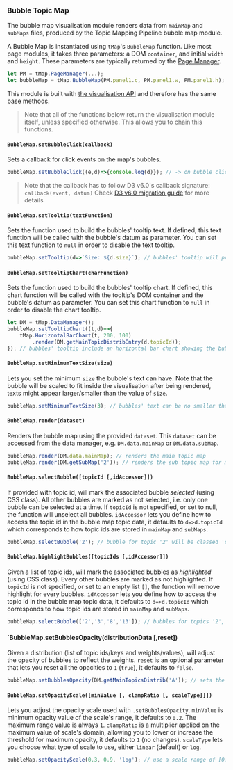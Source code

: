 
### Bubble Topic Map

The bubble map visualisation module renders data from `mainMap` and `subMaps` files, produced by the Topic Mapping Pipeline bubble map module.

A Bubble Map is instantiated using `tMap`'s `BubbleMap` function. Like most page modules, it takes three parameters: a DOM `container`, and initial `width` and `height`. These parameters are typically returned by the [Page Manager](#page-manager).
```javascript
let PM = tMap.PageManager(...);
let bubbleMap = tMap.BubbleMap(PM.panel1.c, PM.panel1.w, PM.panel1.h);
```

This module is built with [the visualisation API](#visualisation-api) and therefore has the same base methods.

> Note that all of the functions below return the visualisation module itself, unless specified otherwise.
> This allows you to chain this functions.

#### `BubbleMap.setBubbleClick(callback)`

Sets a callback for click events on the map's bubbles.
```javascript
bubbleMap.setBubbleClick((e,d)=>{console.log(d)}); // -> on bubble click print the bubble's datum
```

> Note that the callback has to follow D3 v6.0's callback signature:
> `callback(event, datum)`
> Check [D3 v6.0 migration guide](https://observablehq.com/@d3/d3v6-migration-guide#events) for more details

#### `BubbleMap.setTooltip(textFunction)`

Sets the function used to build the bubbles' tooltip text. If defined, this text function will be called with the bubble's datum as parameter. You can set this text function to `null` in order to disable the text tooltip.
```javascript
bubbleMap.setTooltip(d=>`Size: ${d.size}`); // bubbles' tooltip will print 'Size: 23.0' for example.
```

#### `BubbleMap.setTooltipChart(charFunction)`

Sets the function used to build the bubbles' tooltip chart. If defined, this chart function will be called with the tooltip's DOM container and the bubble's datum as parameter. You can set this chart function to `null` in order to disable the chart tooltip.
```javascript
let DM = tMap.DataManager();
bubbleMap.setTooltipChart((t,d)=>{
    tMap.HorizontalBarChart(t, 200, 100)
        .render(DM.getMainTopicDistribEntry(d.topicId));
}); // bubbles' tooltip include an horizontal bar chart showing the bubble's topic distribution.
```

#### `BubbleMap.setMinimumTextSize(size)`

Lets you set the minimum `size` the bubble's text can have. Note that the bubble will be scaled to fit inside the visualisation after being rendered, texts might appear larger/smaller than the value of `size`.
```javascript
bubbleMap.setMinimumTextSize(3); // bubbles' text can be no smaller than 3px (before map scaling).
```

#### `BubbleMap.render(dataset)`

Renders the bubble map using the provided `dataset`. This `dataset` can be accessed from the data manager, e.g. `DM.data.mainMap` or `DM.data.subMap`.
```javascript
bubbleMap.render(DM.data.mainMap); // renders the main topic map
bubbleMap.render(DM.getSubMap('2')); // renders the sub topic map for main topic '2'
```

#### `BubbleMap.selectBubble([topicId [,idAccessor]])`

If provided with topic id, will mark the associated bubble *selected* (using CSS class). All other bubbles are marked as not selected, i.e. only one bubble can be selected at a time. If `topicId` is not specified, or set to null, the function will unselect all bubbles. `idAccessor` lets you define how to access the topic id in the bubble map topic data, it defaults to `d=>d.topicId` which corresponds to how topic ids are stored in `mainMap` and `subMaps`.
```javascript
bubbleMap.selectBubble('2'); // bubble for topic '2' will be classed 'selected'
```

#### `BubbleMap.highlightBubbles([topicIds [,idAccessor]])`

Given a list of topic ids, will mark the associated bubbles as *highlighted* (using CSS class). Every other bubbles are marked as not highlighted. If `topicId` is not specified, or set to an empty list `[]`, the function will remove highlight for every bubbles. `idAccessor` lets you define how to access the topic id in the bubble map topic data, it defaults to `d=>d.topicId` which corresponds to how topic ids are stored in `mainMap` and `subMaps`.
```javascript
bubbleMap.selectBubble(['2','3','8','13']); // bubbles for topics '2','3','8', and '13' will be classed 'highlighted'
```

#### `BubbleMap.setBubblesOpacity(distributionData [,reset])

Given a distribution (list of topic ids/keys and weights/values), will adjust the opacity of bubbles to reflect the weights. `reset` is an optional parameter that lets you reset all the opacities to `1` (`true`), it defaults to `false`.
```javascript
bubbleMap.setBubblesOpacity(DM.getMainTopicsDistrib('A')); // sets the opacity of all bubbles using the distribution of field 'A'
```

#### `BubbleMap.setOpacityScale([minValue [, clampRatio [, scaleType]]])`

Lets you adjust the opacity scale used with `.setBubblesOpacity`. `minValue` is minimum opacity value of the scale's range, it defaults to `0.2`. The maximum range value is always `1`. `clampRatio` is a multiplier applied on the maximum value of scale's domain, allowing you to lower or increase the threshold for maximum opacity, it defaults to `1` (no changes). `scaleType` lets you choose what type of scale to use, either `linear` (default) or `log`.
```javascript
bubbleMap.setOpacityScale(0.3, 0.9, 'log'); // use a scale range of [0.3,1], a scale domain of [0, 90% of the distribution maximum value], and a logarithmic scale.
```
